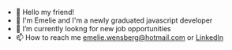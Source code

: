- 👋 Hello my friend!
- 👀 I'm Emelie and I'm a newly graduated javascript developer
- 🌱 I’m currently lookng for new job opportunities
- 📫 How to reach me emelie.wensberg@hotmail.com or [LinkedIn](https://www.linkedin.com/in/emelie-wensberg-12b32093/)

<!---
azayakaWen/azayakaWen is a ✨ special ✨ repository because its `README.md` (this file) appears on your GitHub profile.
You can click the Preview link to take a look at your changes.
--->
